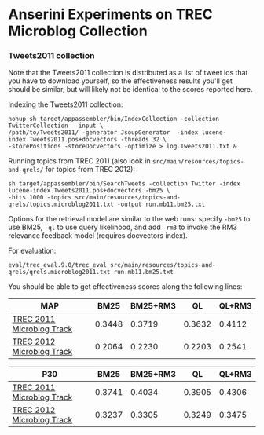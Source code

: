 # Anserini Experiments on TREC Microblog Collection


### Tweets2011 collection

Note that the Tweets2011 collection is distributed as a list of tweet ids that you have to download yourself, so the 
effectiveness results you'll get should be similar, but will likely not be identical to the scores reported here.

Indexing the Tweets2011 collection:

```
nohup sh target/appassembler/bin/IndexCollection -collection TwitterCollection  -input \
/path/to/Tweets2011/ -generator JsoupGenerator  -index lucene-index.Tweets2011.pos+docvectors -threads 32 \
-storePositions -storeDocvectors -optimize > log.Tweets2011.txt &
```

Running topics from TREC 2011 (also look in `src/main/resources/topics-and-qrels/` for topics from TREC 2012):

```
sh target/appassembler/bin/SearchTweets -collection Twitter -index lucene-index.Tweets2011.pos+docvectors -bm25 \
-hits 1000 -topics src/main/resources/topics-and-qrels/topics.microblog2011.txt -output run.mb11.bm25.txt
```

Options for the retrieval model are similar to the web runs: specify `-bm25` to use BM25, `-ql` to use query likelihood,
 and add `-rm3` to invoke the RM3 relevance feedback model (requires docvectors index).

For evaluation:

```
eval/trec_eval.9.0/trec_eval src/main/resources/topics-and-qrels/qrels.microblog2011.txt run.mb11.bm25.txt
```

You should be able to get effectiveness scores along the following lines:

MAP                                                                        | BM25   |BM25+RM3| QL     | QL+RM3
---------------------------------------------------------------------------|--------|--------|--------|--------
[TREC 2011 Microblog Track](http://trec.nist.gov/data/microblog2011.html)  | 0.3448 | 0.3719 | 0.3632 | 0.4112
[TREC 2012 Microblog Track](http://trec.nist.gov/data/microblog2012.html)  | 0.2064 | 0.2230 | 0.2203 | 0.2541

P30                                                                        | BM25   |BM25+RM3| QL     | QL+RM3
---------------------------------------------------------------------------|--------|--------|--------|--------
[TREC 2011 Microblog Track](http://trec.nist.gov/data/microblog2011.html)  | 0.3741 | 0.4034 | 0.3905 | 0.4306
[TREC 2012 Microblog Track](http://trec.nist.gov/data/microblog2012.html)  | 0.3237 | 0.3305 | 0.3249 | 0.3475

